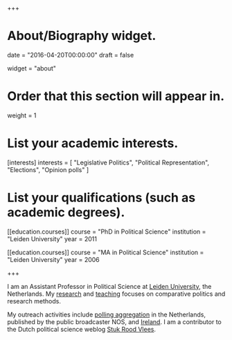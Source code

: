 +++
# About/Biography widget.

date = "2016-04-20T00:00:00"
draft = false

widget = "about"

# Order that this section will appear in.
weight = 1

# List your academic interests.
[interests]
  interests = [
    "Legislative Politics",
	"Political Representation",
    "Elections",
	"Opinion polls"
  ]

# List your qualifications (such as academic degrees).
[[education.courses]]
  course = "PhD in Political Science"
  institution = "Leiden University"
  year = 2011

[[education.courses]]
  course = "MA in Political Science"
  institution = "Leiden University"
  year = 2006


+++

I am an Assistant Professor in Political Science at [Leiden University](https://www.universiteitleiden.nl/en/staffmembers/tom-louwerse), the Netherlands. My [research](#projects) and [teaching](#teaching) focuses on comparative politics and research methods. 

My outreach activities include [polling aggregation](http://peilingwijzer.tomlouwerse.nl) in the Netherlands, published by the public broadcaster NOS, and [Ireland](http://www.pollingindicator.com). I am a contributor to the Dutch political science weblog [Stuk Rood Vlees](http://www.stukroodvlees.nl).